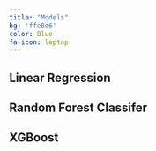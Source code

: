 ```yaml
---
title: "Models"
bg: 'ffe8d6'
color: Blue
fa-icon: laptop
---
```


## Linear Regression
## Random Forest Classifer
## XGBoost
